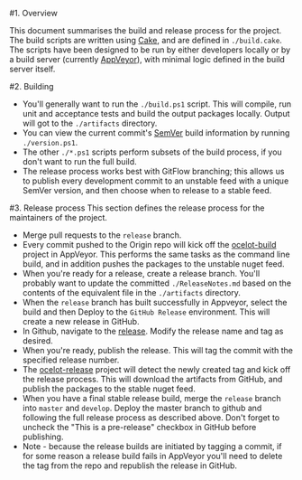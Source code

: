 #1. Overview

This document summarises the build and release process for the project. The build scripts are written using [Cake](http://cakebuild.net/), and are defined in `./build.cake`. The scripts have been designed to be run by either developers locally or by a build server (currently [AppVeyor](https://www.appveyor.com/)), with minimal logic defined in the build server itself.

#2. Building
  * You'll generally want to run the `./build.ps1` script. This will compile, run unit and acceptance tests and build the output packages locally. Output will got to the `./artifacts` directory.
  * You can view the current commit's [SemVer](http://semver.org/) build information by running `./version.ps1`.
  * The other `./*.ps1` scripts perform subsets of the build process, if you don't want to run the full build.
  * The release process works best with GitFlow branching; this allows us to publish every development commit to an unstable feed with a unique SemVer version, and then choose when to release to a stable feed.

#3. Release process
This section defines the release process for the maintainers of the project.
  * Merge pull requests to the `release` branch.
  * Every commit pushed to the Origin repo will kick off the [ocelot-build](https://ci.appveyor.com/project/binarymash/ocelot) project in AppVeyor. This performs the same tasks as the command line build, and in addition pushes the packages to the unstable nuget feed.
  * When you're ready for a release, create a release branch. You'll probably want to update the committed `./ReleaseNotes.md` based on the contents of the equivalent file in the `./artifacts` directory.
  * When the `release` branch has built successfully in Appveyor, select the build and then Deploy to the `GitHub Release` environment. This will create a new release in GitHub.
  * In Github, navigate to the [release](https://github.com/binarymash/Ocelot/releases). Modify the release name and tag as desired.
  * When you're ready, publish the release. This will tag the commit with the specified release number.
  * The [ocelot-release](https://ci.appveyor.com/project/binarymash/ocelot-wtaj9) project will detect the newly created tag and kick off the release process. This will download the artifacts from GitHub, and publish the packages to the stable nuget feed.
  * When you have a final stable release build, merge the `release` branch into `master` and `develop`. Deploy the master branch to github and following the full release process as described above. Don't forget to uncheck the "This is a pre-release" checkbox in GitHub before publishing.
  * Note - because the release builds are initiated by tagging a commit, if for some reason a release build fails in AppVeyor you'll need to delete the tag from the repo and republish the release in GitHub.

